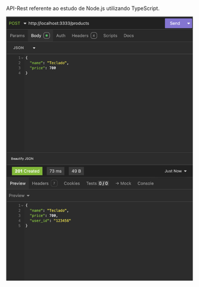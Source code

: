 <h1 align="center"> </h1>

API-Rest referente ao estudo de Node.js utilizando TypeScript.

<p align="center">
  <img alt="License" src="https://github.com/brunooliveira7/API-Rest/blob/main/assets/API-Rest.png">
</p>
